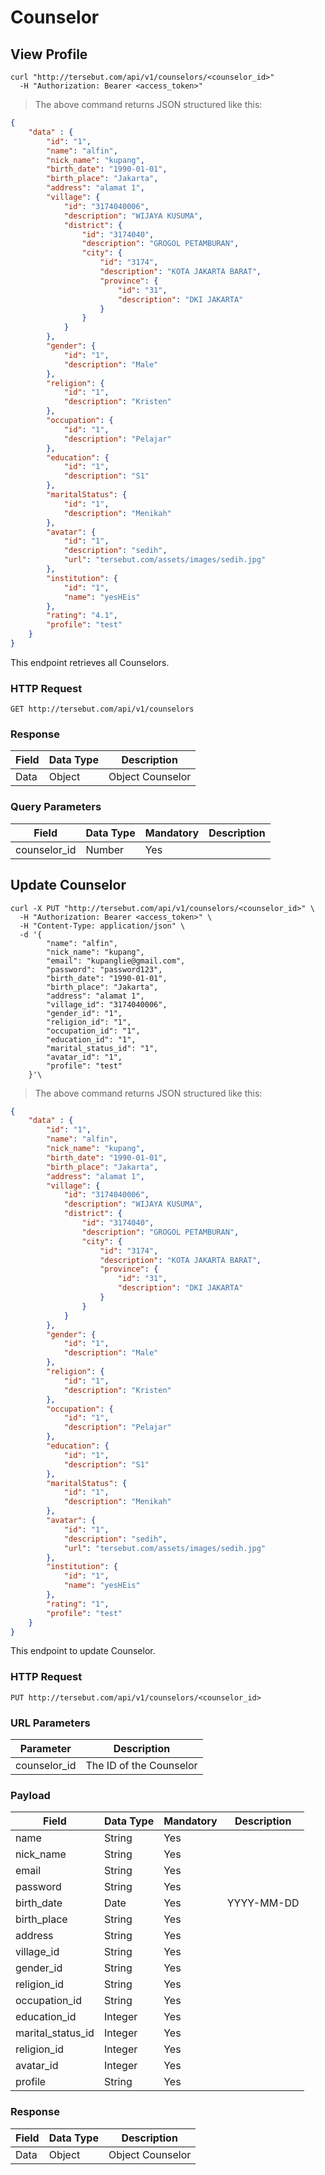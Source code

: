 
# Counselor

## View Profile

```shell
curl "http://tersebut.com/api/v1/counselors/<counselor_id>"
  -H "Authorization: Bearer <access_token>"
```

> The above command returns JSON structured like this:

```json
{
	"data" : {
        "id": "1",
		"name": "alfin",
        "nick_name": "kupang",
		"birth_date": "1990-01-01",
		"birth_place": "Jakarta",
		"address": "alamat 1",
		"village": {
			"id": "3174040006",
			"description": "WIJAYA KUSUMA",
			"district": {
				"id": "3174040",
				"description": "GROGOL PETAMBURAN",
				"city": {
					"id": "3174",
					"description": "KOTA JAKARTA BARAT",
					"province": {
						"id": "31",
						"description": "DKI JAKARTA"
					}
				}
			}
		},
		"gender": {
			"id": "1",
			"description": "Male"
		},
		"religion": {
			"id": "1",
			"description": "Kristen"
		},
		"occupation": {
			"id": "1",
			"description": "Pelajar"
		},
		"education": {
			"id": "1",
			"description": "S1"
		},
		"maritalStatus": {
			"id": "1",
			"description": "Menikah"
		},
		"avatar": {
			"id": "1",
			"description": "sedih",
			"url": "tersebut.com/assets/images/sedih.jpg"
		},
		"institution": {
			"id": "1",
			"name": "yesHEis"
		},
		"rating": "4.1",
		"profile": "test"
	}
}
```

This endpoint retrieves all Counselors.

### HTTP Request

`GET http://tersebut.com/api/v1/counselors`



### Response

Field | Data Type | Description
--------- | ------- | -----------
Data | Object | Object Counselor



### Query Parameters

Field | Data Type | Mandatory | Description
--------- | ------- | -------- | -----------
counselor_id | Number | Yes |




## Update Counselor


```shell
curl -X PUT "http://tersebut.com/api/v1/counselors/<counselor_id>" \
  -H "Authorization: Bearer <access_token>" \
  -H "Content-Type: application/json" \ 
  -d '{
		"name": "alfin",
        "nick_name": "kupang",
		"email": "kupanglie@gmail.com",
		"password": "password123",
		"birth_date": "1990-01-01",
		"birth_place": "Jakarta",
		"address": "alamat 1",
		"village_id": "3174040006",
		"gender_id": "1",
		"religion_id": "1",
		"occupation_id": "1",
		"education_id": "1",
		"marital_status_id": "1",
		"avatar_id": "1",
		"profile": "test"
  	}'\
```


> The above command returns JSON structured like this:

```json
{
	"data" : {
		"id": "1",
		"name": "alfin",
		"nick_name": "kupang",
		"birth_date": "1990-01-01",
		"birth_place": "Jakarta",
		"address": "alamat 1",
		"village": {
			"id": "3174040006",
			"description": "WIJAYA KUSUMA",
			"district": {
				"id": "3174040",
				"description": "GROGOL PETAMBURAN",
				"city": {
					"id": "3174",
					"description": "KOTA JAKARTA BARAT",
					"province": {
						"id": "31",
						"description": "DKI JAKARTA"
					}
				}
			}
		},
		"gender": {
			"id": "1",
			"description": "Male"
		},
		"religion": {
			"id": "1",
			"description": "Kristen"
		},
		"occupation": {
			"id": "1",
			"description": "Pelajar"
		},
		"education": {
			"id": "1",
			"description": "S1"
		},
		"maritalStatus": {
			"id": "1",
			"description": "Menikah"
		},
		"avatar": {
			"id": "1",
			"description": "sedih",
			"url": "tersebut.com/assets/images/sedih.jpg"
		},
		"institution": {
			"id": "1",
			"name": "yesHEis"
		},
		"rating": "1",
		"profile": "test"
	}
}
```

This endpoint to update Counselor.

### HTTP Request

`PUT http://tersebut.com/api/v1/counselors/<counselor_id>`


### URL Parameters

Parameter | Description
--------- | -----------
counselor_id | The ID of the Counselor



### Payload

Field | Data Type | Mandatory | Description
--------- | ------- | -------- | -----------
name | String | Yes | 
nick_name | String | Yes | 
email | String | Yes | 
password | String | Yes | 
birth_date | Date | Yes | YYYY-MM-DD
birth_place | String | Yes | 
address | String | Yes | 
village_id | String | Yes |
gender_id | String | Yes | 
religion_id | String | Yes |
occupation_id | String | Yes |
education_id | Integer | Yes | 
marital_status_id | Integer | Yes | 
religion_id | Integer | Yes |
avatar_id | Integer | Yes |
profile | String | Yes |


### Response

Field | Data Type | Description
--------- | ------- | -----------
Data | Object | Object Counselor
